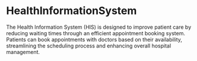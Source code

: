 # HealthInformationSystem
The Health Information System (HIS) is designed to improve patient care by reducing waiting times through an efficient appointment booking system. Patients can book appointments with doctors based on their availability, streamlining the scheduling process and enhancing overall hospital management.
